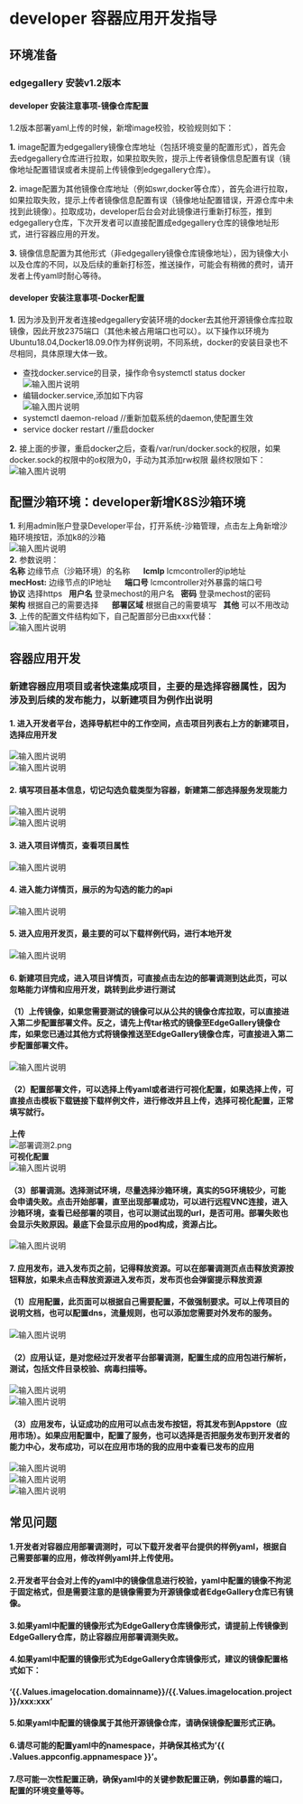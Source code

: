 # developer 容器应用开发指导

## 环境准备

### edgegallery 安装v1.2版本 
#### developer 安装注意事项-镜像仓库配置<br/>
1.2版本部署yaml上传的时候，新增image校验，校验规则如下：<br/>

 **1.** image配置为edgegallery镜像仓库地址（包括环境变量的配置形式），首先会去edgegallery仓库进行拉取，如果拉取失败，提示上传者镜像信息配置有误（镜像地址配置错误或者未提前上传镜像到edgegallery仓库）。<br/>

 **2.** image配置为其他镜像仓库地址（例如swr,docker等仓库），首先会进行拉取，如果拉取失败，提示上传者镜像信息配置有误（镜像地址配置错误，开源仓库中未找到此镜像）。拉取成功，developer后台会对此镜像进行重新打标签，推到edgegallery仓库，下次开发者可以直接配置成edgegallery仓库的镜像地址形式，进行容器应用的开发。<br/>

 **3.** 镜像信息配置为其他形式（非edgegallery镜像仓库镜像地址），因为镜像大小以及仓库的不同，以及后续的重新打标签，推送操作，可能会有稍微的费时，请开发者上传yaml时耐心等待。
#### developer 安装注意事项-Docker配置<br/>

 **1.** 因为涉及到开发者连接edgegallery安装环境的docker去其他开源镜像仓库拉取镜像，因此开放2375端口（其他未被占用端口也可以）。以下操作以环境为Ubuntu18.04,Docker18.09.0作为样例说明，不同系统，docker的安装目录也不尽相同，具体原理大体一致。<br/>
- 查找docker.service的目录，操作命令systemctl status docker
![输入图片说明](https://images.gitee.com/uploads/images/2021/0630/170158_44bd012f_5504908.png "dockerservice-new.png")
- 编辑docker.service,添加如下内容<br/>
![输入图片说明](https://images.gitee.com/uploads/images/2021/0630/170510_ee349bc5_5504908.png "dockerservicecontent.png")
- systemctl daemon-reload //重新加载系统的daemon,使配置生效
- service docker restart  //重启docker<br/>

 **2.** 接上面的步骤，重启docker之后，查看/var/run/docker.sock的权限，如果docker.sock的权限中的o权限为0，手动为其添加rw权限
最终权限如下：<br/>
![输入图片说明](https://images.gitee.com/uploads/images/2021/0630/171606_83e1797d_5504908.png "dockersock.png")
<br/>
## 配置沙箱环境：developer新增K8S沙箱环境

 **1.** 利用admin账户登录Developer平台，打开系统-沙箱管理，点击左上角新增沙箱环境按钮，添加k8的沙箱<br/>
![输入图片说明](https://images.gitee.com/uploads/images/2021/0701/143746_1e95d967_5504908.png "k8s.png")<br/>
**2.** 参数说明：<br/>
 **名称** 边缘节点（沙箱环境）的名称&nbsp;&nbsp;&nbsp;&nbsp;&nbsp; **lcmIp** lcmcontroller的ip地址<br/>
 **mecHost:** 边缘节点的IP地址&nbsp;&nbsp;&nbsp;&nbsp;&nbsp; **端口号** lcmcontroller对外暴露的端口号<br/>
 **协议** 选择https&nbsp;&nbsp; **用户名** 登录mechost的用户名&nbsp;&nbsp; **密码** 登录mechost的密码<br/>
 **架构** 根据自己的需要选择&nbsp;&nbsp;&nbsp;&nbsp;&nbsp; **部署区域** 根据自己的需要填写&nbsp;&nbsp;&nbsp;**其他** 可以不用改动<br/>
**3.** 上传的配置文件结构如下，自己配置部分已由xxx代替：<br/>
![输入图片说明](https://images.gitee.com/uploads/images/2021/0701/151313_489a9540_5504908.png "config.png")

## 容器应用开发
### 新建容器应用项目或者快速集成项目，主要的是选择容器属性，因为涉及到后续的发布能力，以新建项目为例作出说明
#### 1. 进入开发者平台，选择导航栏中的工作空间，点击项目列表右上方的新建项目，选择应用开发
![输入图片说明](https://images.gitee.com/uploads/images/2021/0705/113102_e12792fe_5504908.png "新建项目.png")<br/>
![输入图片说明](https://images.gitee.com/uploads/images/2021/0705/113150_d7c948dd_5504908.png "集成或者新建.png")<br/>
#### 2. 填写项目基本信息，切记勾选负载类型为容器，新建第二部选择服务发现能力
![输入图片说明](https://images.gitee.com/uploads/images/2021/0705/113407_e13c5fd3_5504908.png "新建1.png")<br/>
![输入图片说明](https://images.gitee.com/uploads/images/2021/0705/113427_9c4b2d9a_5504908.png "新建2.png")<br/>
#### 3. 进入项目详情页，查看项目属性
![输入图片说明](https://images.gitee.com/uploads/images/2021/0705/113527_ea4193f9_5504908.png "详情.png")<br/>
#### 4. 进入能力详情页，展示的为勾选的能力的api
![输入图片说明](https://images.gitee.com/uploads/images/2021/0705/113734_b718d554_5504908.png "能力详情.png")<br/>
#### 5. 进入应用开发页，最主要的可以下载样例代码，进行本地开发
![输入图片说明](https://images.gitee.com/uploads/images/2021/0705/113943_7be5a4b2_5504908.png "应用开发.png")<br/>
#### 6. 新建项目完成，进入项目详情页，可直接点击左边的部署调测到达此页，可以忽略能力详情和应用开发，跳转到此步进行测试<br/>
#### （1）上传镜像，如果您需要测试的镜像可以从公共的镜像仓库拉取，可以直接进入第二步配置部署文件。反之，请先上传tar格式的镜像至EdgeGallery镜像仓库，如果您已通过其他方式将镜像推送至EdgeGallery镜像仓库，可直接进入第二步配置部署文件。<br>
![输入图片说明](https://images.gitee.com/uploads/images/2021/0705/142510_f3377eab_5504908.png "部署调测1.png")<br>
#### （2）配置部署文件，可以选择上传yaml或者进行可视化配置，如果选择上传，可直接点击模板下载链接下载样例文件，进行修改并且上传，选择可视化配置，正常填写就行。<br/>
**上传**<br/>
![](https://images.gitee.com/uploads/images/2021/0705/143136_afd8a588_5504908.png "部署调测2.png")<br/>
**可视化配置**<br/>
![输入图片说明](https://images.gitee.com/uploads/images/2021/0705/144525_ccc745a7_5504908.png "可视化.png")<br/>
#### （3）部署调测。选择测试环境，尽量选择沙箱环境，真实的5G环境较少，可能会申请失败。点击开始部署，直至出现部署成功，可以进行远程VNC连接，进入沙箱环境，查看已经部署的项目，也可以测试出现的url，是否可用。部署失败也会显示失败原因。最底下会显示应用的pod构成，资源占比。<br/>
![输入图片说明](https://images.gitee.com/uploads/images/2021/0705/145123_86b9ef5f_5504908.png "部署3.png")<br/>
#### 7. 应用发布，进入发布页之前，记得释放资源。可以在部署调测页点击释放资源按钮释放，如果未点击释放资源进入发布页，发布页也会弹窗提示释放资源<br/>
#### （1）应用配置，此页面可以根据自己需要配置，不做强制要求。可以上传项目的说明文档，也可以配置dns，流量规则，也可以添加您需要对外发布的服务。<br/>
![输入图片说明](https://images.gitee.com/uploads/images/2021/0705/145937_fc649708_5504908.png "应用发布1.png")
#### （2）应用认证，是对您经过开发者平台部署调测，配置生成的应用包进行解析，测试，包括文件目录校验、病毒扫描等。<br/>
![输入图片说明](https://images.gitee.com/uploads/images/2021/0705/150838_a7c1486c_5504908.png "应用发布2.png")<br/>
![输入图片说明](https://images.gitee.com/uploads/images/2021/0705/150914_9f97acef_5504908.png "应用发布2-2.png")<br/>
#### （3）应用发布，认证成功的应用可以点击发布按钮，将其发布到Appstore（应用市场）。如果应用配置中，配置了服务，也可以选择是否把服务发布到开发者的能力中心，发布成功，可以在应用市场的我的应用中查看已发布的应用<br/>
![输入图片说明](https://images.gitee.com/uploads/images/2021/0705/151314_53d74b22_5504908.png "应用发布3.png")<br/>
![输入图片说明](https://images.gitee.com/uploads/images/2021/0705/151335_9683c789_5504908.png "应用发布3-2.png")<br/>
![输入图片说明](https://images.gitee.com/uploads/images/2021/0705/151356_1a02a11a_5504908.png "appstore.png")<br/> 
## 常见问题
#### 1.开发者对容器应用部署调测时，可以下载开发者平台提供的样例yaml，根据自己需要部署的应用，修改样例yaml并上传使用。<br/> 
#### 2.开发者平台会对上传的yaml中的镜像信息进行校验，yaml中配置的镜像不拘泥于固定格式，但是需要注意的是镜像需要为开源镜像或者EdgeGallery仓库已有镜像。<br/> 
#### 3.如果yaml中配置的镜像形式为EdgeGallery仓库镜像形式，请提前上传镜像到EdgeGallery仓库，防止容器应用部署调测失败。<br/> 
#### 4.如果yaml中配置的镜像形式为EdgeGallery仓库镜像形式，建议的镜像配置格式如下：<br/> 
#### ‘{{.Values.imagelocation.domainname}}/{{.Values.imagelocation.project}}/xxx:xxx’<br/> 
#### 5.如果yaml中配置的镜像属于其他开源镜像仓库，请确保镜像配置形式正确。<br/> 
#### 6.请尽可能的配置yaml中的namespace，并确保其格式为’{{ .Values.appconfig.appnamespace }}’。<br/> 
#### 7.尽可能一次性配置正确，确保yaml中的关键参数配置正确，例如暴露的端口，配置的环境变量等等。<br/> 